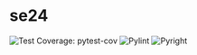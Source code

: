 # se24
![Test Coverage: pytest-cov](https://img.shields.io/badge/coverage-100%25-green)
![Pylint](https://img.shields.io/badge/pylint-10.00-green)
![Pyright](https://img.shields.io/badge/pyright-null-green)
<!-- ## Status Badges

![Python Tests](https://github.com/se24ncsu/se24/actions/workflows/python-workflow.yml/badge.svg?event=push)

[![codecov](https://codecov.io/gh/se24ncsu/se24_hw2/branch/main/graph/badge.svg)](https://codecov.io/gh/se24ncsu/se24_hw2)
![pylint](https://img.shields.io/badge/pylint-${Pylint_Score}-blue)
![pyright](https://img.shields.io/badge/pyright-${Pyright_Status}-brightgreen)


![Linting: pylint](https://github.com/se24ncsu/se24/actions/workflows/pylint.yml/badge.svg)
![Type Checking: pyright](https://github.com/se24ncsu/se24/actions/workflows/pyright.yml/badge.svg)
![Code Formatting: autopep8](https://github.com/se24ncsu/se24/actions/workflows/autopep8.yml/badge.svg)
![Test Coverage: pytest-cov](https://img.shields.io/badge/coverage-100%25-green)

## Badges

![Static Badge](https://img.shields.io/badge/language-python-blue)
![Static Badge](https://img.shields.io/badge/license-MIT-purple)
![Static Badge](https://img.shields.io/badge/platform-linux-orange)
